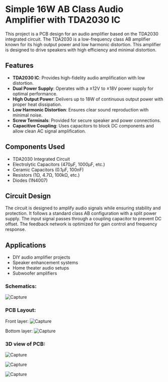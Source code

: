 # Simple 16W AB Class Audio Amplifier with TDA2030 IC

This project is a PCB design for an audio amplifier based on the TDA2030 integrated circuit. The TDA2030 is a low-frequency class AB amplifier known for its high output power and low harmonic distortion. This amplifier is designed to drive speakers with high efficiency and minimal distortion.

## Features

- **TDA2030 IC**: Provides high-fidelity audio amplification with low distortion.
- **Dual Power Supply**: Operates with a ±12V to ±18V power supply for optimal performance.
- **High Output Power**: Delivers up to 18W of continuous output power with proper heat dissipation.
- **Low Harmonic Distortion**: Ensures clear sound reproduction with minimal noise.
- **Screw Terminals**: Provided for secure speaker and power connections.
- **Capacitive Coupling**: Uses capacitors to block DC components and allow clean AC signal amplification.

## Components Used

- TDA2030 Integrated Circuit
- Electrolytic Capacitors (470µF, 1000µF, etc.)
- Ceramic Capacitors (0.1µF, 100nF)
- Resistors (1Ω, 4.7Ω, 100kΩ, etc.)
- Diodes (1N4007)

## Circuit Design

The circuit is designed to amplify audio signals while ensuring stability and protection. It follows a standard class AB configuration with a split power supply. The input signal passes through a coupling capacitor to prevent DC offset. The feedback network is optimized for gain control and frequency response.


## Applications

- DIY audio amplifier projects
- Speaker enhancement systems
- Home theater audio setups
- Subwoofer amplifiers


### Schematics:
![Capture](https://github.com/user-attachments/assets/702ef744-4db0-4178-931b-1ea6e5715028)

### PCB Layout:

Front layer:
![Capture](https://github.com/user-attachments/assets/62e57029-4b65-415c-ba1d-ff85cc36af58)

Bottom layer:
![Capture](https://github.com/user-attachments/assets/47545329-6685-4484-ae68-1fd0f035f912)

### 3D view of PCB:
![Capture](https://github.com/user-attachments/assets/67ce68d4-70e3-4ef3-9fc7-efaf76635764)

![Capture](https://github.com/user-attachments/assets/2198c9e7-a02c-4c63-8a44-1b4cb48325fc)

![Capture](https://github.com/user-attachments/assets/4e2a80fb-4521-445b-8c21-d65997b00aa9)



